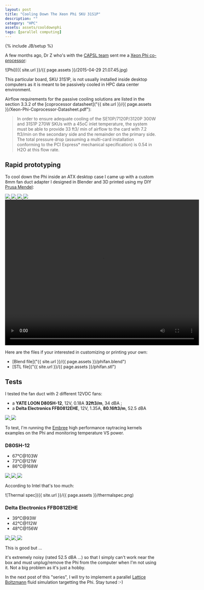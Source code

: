 ```yaml
---
layout: post
title: "Cooling Down The Xeon Phi SKU 31S1P"
description: ""
category: "HPC"
assets: assets/cooldownphi
tags: [parallel computing]
---
```

{% include JB/setup %}

<script src="https://embed.github.com/view/3d/ssrb/ssrb.github.com/master/assets/cooldownphi/phifan.stl"></script>

<!-- more -->

A few months ago, Dr Z who's with the [CAPSL team](http://www.capsl.udel.edu/people.shtml) sent me a [Xeon Phi co-processor](http://en.wikipedia.org/wiki/Xeon_Phi):

![Phi]({{ site.url }}/{{ page.assets }}/2015-04-29 21.07.45.jpg)

This particular board, SKU 31S1P, is not usually installed inside desktop computers as it is meant to be passively cooled in HPC data center environment.

Airflow requirements for the passive cooling solutions are listed in the section 3.3.2 of the [coprocessor datasheet]("{{ site.url }}/{{ page.assets }}/Xeon-Phi-Coprocessor-Datasheet.pdf"):

> In order to ensure adequate cooling of the SE10P/7120P/3120P 300W and 31S1P
> 270W SKUs with a 45oC inlet temperature, the system must be able to provide 33 ft3/
> min of airflow to the card with 7.2 ft3/min on the secondary side and the remainder on
> the primary side. The total pressure drop (assuming a multi-card installation conforming
> to the PCI Express* mechanical specification) is 0.54 in H2O at this flow rate.

## Rapid prototyping

To cool down the Phi inside an ATX desktop case I came up with a custom 8mm fan duct adapter I designed in Blender and 3D printed using my DIY [Prusa Mendel](http://reprap.org/wiki/Prusa_Mendel):

<div class="galleria">
  <a href="{{ site.url }}/{{ page.assets }}/blenderviewport.png">
    <img src="{{ site.url }}/{{ page.assets }}/blenderviewport.png" 
    data-title="" 
    data-description=""
    data-big="{{ site.url }}/{{ page.assets }}/blenderviewport.png"/>
  </a>
  <a href="{{ site.url }}/{{ page.assets }}/2015-04-28 00.00.03.jpg">
    <img src="{{ site.url }}/{{ page.assets }}/2015-04-28 00.00.03.jpg" 
    data-title="" 
    data-description=""
    data-big="{{ site.url }}/{{ page.assets }}/2015-04-28 00.00.03.jpg"/>
  </a>
  <a href="{{ site.url }}/{{ page.assets }}/2015-03-05 00.49.48.jpg">
    <img src="{{ site.url }}/{{ page.assets }}/2015-03-05 00.49.48.jpg" 
    data-title="" 
    data-description=""
    data-big="{{ site.url }}/{{ page.assets }}/2015-03-05 00.49.48.jpg"/>
  </a>
  <a href="{{ site.url }}/{{ page.assets }}/2015-03-05 00.50.05.jpg">
    <img src="{{ site.url }}/{{ page.assets }}/2015-03-05 00.50.05.jpg" 
    data-title="" 
    data-description=""
    data-big="{{ site.url }}/{{ page.assets }}/2015-03-05 00.50.05.jpg"/>
  </a>
</div>

<video width="640" height="480" controls="controls">
<source src="https://dl.dropboxusercontent.com/u/33001193/phifantimelapse3.mp4" type="video/mp4" />
</video>

Here are the files if your interested in customizing or printing your own:


* [Blend file]("{{ site.url }}/{{ page.assets }}/phifan.blend")
* [STL file]("{{ site.url }}/{{ page.assets }}/phifan.stl")

## Tests

I tested the fan duct with 2 different 12VDC fans:


* a **YATE LOON D80SH-12**, 12V, 0.18A **32ft3/m**, 34 dBA ;
* a **Delta Electronics FFB0812EHE**, 12V, 1.35A, **80.16ft3/m**, 52.5 dBA

<div class="galleria">
  <a href="{{ site.url }}/{{ page.assets }}/2015-04-27 13.47.57.jpg">
    <img src="{{ site.url }}/{{ page.assets }}/2015-04-27 13.47.57.jpg" 
    data-title="YATE LOON VS Delta Electronics" 
    data-description=""
    data-big="{{ site.url }}/{{ page.assets }}/2015-04-27 13.47.57.jpg"/>
  </a>
  <a href="{{ site.url }}/{{ page.assets }}/2015-04-27 11.00.50.jpg">
    <img src="{{ site.url }}/{{ page.assets }}/2015-04-27 11.00.50.jpg" 
    data-title="Phi installed" 
    data-description=""
    data-big="{{ site.url }}/{{ page.assets }}/2015-04-27 11.00.50.jpg"/>
  </a>
</div>

To test, I'm running the [Embree](https://embree.github.io) high performance raytracing kernels examples on the Phi
and monitoring temperature VS power.

### D80SH-12

* 67&deg;C@103W
* 73&deg;C@121W
* 86&deg;C@168W

<div class="galleria">
  <a href="{{ site.url }}/{{ page.assets }}/phi1.png">
    <img src="{{ site.url }}/{{ page.assets }}/phi1.png" 
    data-title="" 
    data-description=""
    data-big="{{ site.url }}/{{ page.assets }}/phi1.png"/>
  </a>
  <a href="{{ site.url }}/{{ page.assets }}/phi2.png">
    <img src="{{ site.url }}/{{ page.assets }}/phi2.png" 
    data-title="" 
    data-description=""
    data-big="{{ site.url }}/{{ page.assets }}/phi2.png"/>
  </a>
  <a href="{{ site.url }}/{{ page.assets }}/phi3.png">
    <img src="{{ site.url }}/{{ page.assets }}/phi3.png" 
    data-title="" 
    data-description=""
    data-big="{{ site.url }}/{{ page.assets }}/phi3.png"/>
  </a>
</div>

According to Intel that's too much:

![Thermal spec]({{ site.url }}/{{ page.assets }}/thermalspec.png)

### Delta Electronics FFB0812EHE

* 39&deg;C@93W
* 42&deg;C@112W
* 48&deg;C@156W

<div class="galleria">
  <a href="{{ site.url }}/{{ page.assets }}/phi4.png">
    <img src="{{ site.url }}/{{ page.assets }}/phi4.png" 
    data-title="" 
    data-description=""
    data-big="{{ site.url }}/{{ page.assets }}/phi4.png"/>
  </a>
  <a href="{{ site.url }}/{{ page.assets }}/phi5.png">
    <img src="{{ site.url }}/{{ page.assets }}/phi5.png" 
    data-title="" 
    data-description=""
    data-big="{{ site.url }}/{{ page.assets }}/phi5.png"/>
  </a>
  <a href="{{ site.url }}/{{ page.assets }}/phi6.png">
    <img src="{{ site.url }}/{{ page.assets }}/phi6.png" 
    data-title="" 
    data-description=""
    data-big="{{ site.url }}/{{ page.assets }}/phi6.png"/>
  </a>
</div>

This is good but ...

it's extremely noisy (rated 52.5 dBA ...) so that I simply can't work near the box and must unplug/remove the Phi from the computer when I'm not using it. Not a big problem as it's just a hobby.

In the next post of this "series", I will try to implement a parallel [Lattice Boltzmann](https://en.wikipedia.org/wiki/Lattice_Boltzmann_methods) fluid simulation targetting the Phi. Stay tuned :-)

<script type="text/javascript" src="{{ site.url }}/rungalleria.js"></script>
